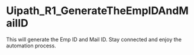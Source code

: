 # Uipath_R1_GenerateTheEmpIDAndMailID
This will generate the Emp ID and Mail ID.
Stay connected and enjoy the automation process.









